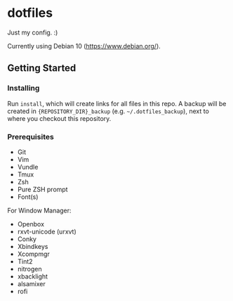# dotfiles
Just my config. :)

Currently using Debian 10 (https://www.debian.org/).

## Getting Started

### Installing

Run `install`, which will create links for all files in this repo. A backup will be created in `{REPOSITORY_DIR}_backup` (e.g. `~/.dotfiles_backup`), next to where you checkout this repository.

### Prerequisites
- Git
- Vim
- Vundle
- Tmux
- Zsh
- Pure ZSH prompt
- Font(s)

For Window Manager:
- Openbox
- rxvt-unicode (urxvt)
- Conky
- Xbindkeys
- Xcompmgr
- Tint2
- nitrogen
- xbacklight
- alsamixer
- rofi
